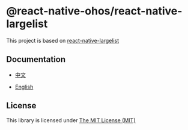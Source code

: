 # @react-native-ohos/react-native-largelist

This project is based on [react-native-largelist](https://github.com/bolan9999/react-native-largelist)

## Documentation

- [中文](https://gitee.com/react-native-oh-library/usage-docs/blob/master/zh-cn/react-native-largelist.md)

- [English](https://gitee.com/react-native-oh-library/usage-docs/blob/master/en/react-native-largelist.md)

## License

This library is licensed under [The MIT License (MIT)](https://github.com/react-native-oh-library/react-native-largelist/blob/sig/LICENSE)
